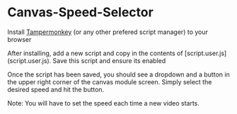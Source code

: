 # Canvas-Speed-Selector

Install [Tampermonkey](https://www.tampermonkey.net/) (or any other prefered script manager) to your browser

After installing, add a new script and copy in the contents of [script.user.js] (script.user.js). Save this script and ensure its enabled

Once the script has been saved, you should see a dropdown and a button in the upper right corner of the canvas module screen. Simply select the desired speed and hit the button.

Note: You will have to set the speed each time a new video starts.

